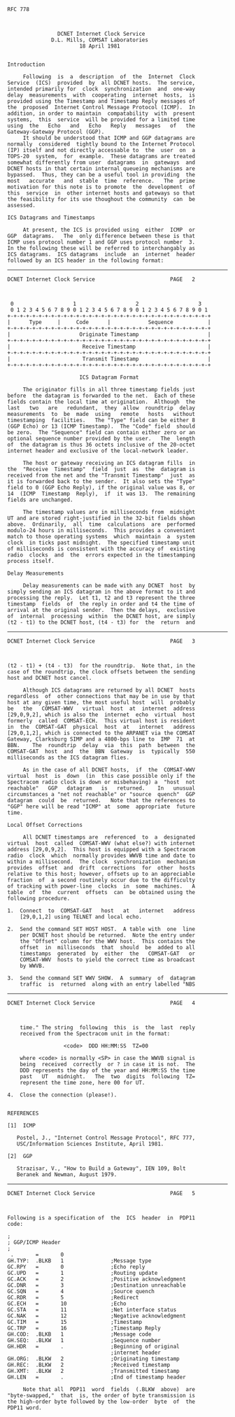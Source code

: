     RFC 778



                    DCNET Internet Clock Service
                  D.L. Mills, COMSAT Laboratories
                           18 April 1981


    Introduction

         Following  is  a  description  of  the  Internet  Clock
    Service  (ICS)  provided  by  all DCNET hosts.  The service,
    intended primarily for  clock  synchronization  and  one-way
    delay  measurements  with  cooperating  internet  hosts,  is
    provided using the Timestamp and Timestamp Reply messages of
    the  proposed  Internet Control Message Protocol (ICMP).  In
    addition, in order to maintain  compatability  with  present
    systems,  this  service  will be provided for a limited time
    using  the   Echo   and   Echo   Reply   messages   of   the
    Gateway-Gateway Protocol (GGP).
         It should be understood that ICMP and GGP datagrams are
    normally  considered  tightly bound to the Internet Protocol
    (IP) itself and not directly accessable to  the  user  on  a
    TOPS-20  system,  for  example.  These datagrams are treated
    somewhat differently from user  datagrams  in  gateways  and
    DCNET hosts in that certain internal queueing mechanisms are
    bypassed.  Thus, they can be a useful tool in providing  the
    most   accurate   and  stable  time  reference.   The  prime
    motivation for this note is to promote  the  development  of
    this  service  in  other internet hosts and gateways so that
    the feasibility for its use thoughout the community  can  be
    assessed.

    ICS Datagrams and Timestamps

         At present, the ICS is provided using  either  ICMP  or
    GGP  datagrams.   The  only difference between these is that
    ICMP uses protocol number 1 and GGP uses protocol number  3.
    In the following these will be referred to interchangably as
    ICS datagrams.  ICS datagrams  include  an  internet  header
    followed by an ICS header in the following format:

------------------------------------------------------------------------

``` newpage
DCNET Internet Clock Service                        PAGE   2



 0                   1                   2                   3
 0 1 2 3 4 5 6 7 8 9 0 1 2 3 4 5 6 7 8 9 0 1 2 3 4 5 6 7 8 9 0 1
+-+-+-+-+-+-+-+-+-+-+-+-+-+-+-+-+-+-+-+-+-+-+-+-+-+-+-+-+-+-+-+-+
|      Type     |     Code      |            Sequence           |
+-+-+-+-+-+-+-+-+-+-+-+-+-+-+-+-+-+-+-+-+-+-+-+-+-+-+-+-+-+-+-+-+
|                      Originate Timestamp                      |
+-+-+-+-+-+-+-+-+-+-+-+-+-+-+-+-+-+-+-+-+-+-+-+-+-+-+-+-+-+-+-+-+
|                       Receive Timestamp                       |
+-+-+-+-+-+-+-+-+-+-+-+-+-+-+-+-+-+-+-+-+-+-+-+-+-+-+-+-+-+-+-+-+
|                       Transmit Timestamp                      |
+-+-+-+-+-+-+-+-+-+-+-+-+-+-+-+-+-+-+-+-+-+-+-+-+-+-+-+-+-+-+-+-+

                       ICS Datagram Format

     The originator fills in all three timestamp fields just
before  the datagram is forwarded to the net.  Each of these
fields contain the local time at origination.  Although  the
last   two   are   redundant,  they  allow  roundtrip  delay
measurements  to  be  made  using   remote   hosts   without
timestamping  facilities.   The "Type" field can be either 8
(GGP Echo) or 13 (ICMP Timestamp).  The "Code" field  should
be zero.  The "Sequence" field can contain either zero or an
optional sequence number provided by the user.   The  length
of  the datagram is thus 36 octets inclusive of the 20-octet
internet header and exclusive of the local-network leader.

     The host or gateway receiving an ICS datagram fills  in
the  "Receive  Timestamp"  field  just  as  the  datagram is
received from the net and the "Transmit Timestamp"  just  as
it is forwarded back to the sender.  It also sets the "Type"
field to 0 (GGP Echo Reply), if the original value was 8, or
14  (ICMP  Timestamp  Reply),  if  it was 13.  The remaining
fields are unchanged.

     The timestamp values are in milliseconds from  midnight
UT and are stored right-justified in the 32-bit fields shown
above.  Ordinarily,  all  time  calculations  are  performed
modulo-24 hours in milliseconds.  This provides a convenient
match to those operating systems  which  maintain  a  system
clock  in ticks past midnight.  The specified timestamp unit
of milliseconds is consistent with the accuracy of  existing
radio  clocks  and  the  errors expected in the timestamping
process itself.

Delay Measurements

     Delay measurements can be made with any DCNET  host  by
simply sending an ICS datagram in the above format to it and
processing the reply.  Let t1, t2 and t3 represent the three
timestamp  fields  of  the reply in order and t4 the time of
arrival at the original sender.  Then the delays,  exclusive
of  internal  processing  within  the DCNET host, are simply
(t2 - t1) to the DCNET host, (t4 - t3) for  the  return  and
```

------------------------------------------------------------------------

``` newpage
DCNET Internet Clock Service                        PAGE   3



(t2 - t1) + (t4 - t3)  for the roundtrip.  Note that, in the
case of the roundtrip, the clock offsets between the sending
host and DCNET host cancel.

     Although ICS datagrams are returned by all DCNET  hosts
regardless  of  other connections that may be in use by that
host at any given time, the most useful host  will  probably
be   the   COMSAT-WWV   virtual  host  at  internet  address
[29,0,9,2], which is also the  internet  echo  virtual  host
formerly  called  COMSAT-ECH.  This virtual host is resident
in  the  COMSAT-GAT  physical  host  at   internet   address
[29,0,1,2], which is connected to the ARPANET via the COMSAT
Gateway, Clarksburg SIMP and a 4800-bps line to  IMP  71  at
BBN.    The  roundtrip  delay  via  this  path  between  the
COMSAT-GAT  host  and  the  BBN  Gateway  is  typically  550
milliseconds as the ICS datagram flies.

     As in the case of all DCNET hosts,  if  the  COMSAT-WWV
virtual  host  is  down  (in  this case possible only if the
Spectracom radio clock is down or misbehaving) a  "host  not
reachable"   GGP   datagram   is   returned.    In   unusual
circumstances a "net not reachable" or "source  quench"  GGP
datagram  could  be  returned.   Note that the references to
"GGP" here will be read "ICMP" at  some  appropriate  future
time.

Local Offset Corrections

     All DCNET timestamps are  referenced  to  a  designated
virtual  host  called  COMSAT-WWV (what else?) with internet
address [29,0,9,2].  This host is equipped with a Spectracom
radio  clock  which  normally provides WWVB time and date to
within a millisecond.  The clock  synchronization  mechanism
provides  offset  and  drift  corrections  for  other  hosts
relative to this host; however, offsets up to an appreciable
fraction  of  a second routinely occur due to the difficulty
of tracking with power-line  clocks  in  some  machines.   A
table  of  the  current  offsets  can  be obtained using the
following procedure.

1.  Connect  to  COMSAT-GAT   host   at   internet   address
    [29,0,1,2] using TELNET and local echo.

2.  Send the command SET HOST HOST.  A table with  one  line
    per DCNET host should be returned.  Note the entry under
    the "Offset" column for the WWV host.  This contains the
    offset  in  milliseconds  that  should  be  added to all
    timestamps  generated  by  either  the   COMSAT-GAT   or
    COMSAT-WWV  hosts to yield the correct time as broadcast
    by WWVB.

3.  Send the command SET WWV SHOW.  A  summary  of  datagram
    traffic  is  returned  along with an entry labelled "NBS
```

------------------------------------------------------------------------

``` newpage
DCNET Internet Clock Service                        PAGE   4



    time." The string  following  this  is  the  last  reply
    received from the Spectracom unit in the format:

                  <code>  DDD HH:MM:SS  TZ=00

    where <code> is normally <SP> in case the WWVB signal is
    being  received  correctly  or ? in case it is not.  The
    DDD represents the day of the year and HH:MM:SS the time
    past   UT   midnight.   The  two  digits  following  TZ=
    represent the time zone, here 00 for UT.

4.  Close the connection (please!).


REFERENCES

[1]  ICMP

   Postel, J., "Internet Control Message Protocol", RFC 777,
   USC/Information Sciences Institute, April 1981.

[2]  GGP

   Strazisar, V., "How to Build a Gateway", IEN 109, Bolt
   Beranek and Newman, August 1979.
```

------------------------------------------------------------------------

``` newpage
DCNET Internet Clock Service                        PAGE   5



Following is a specification of  the  ICS  header  in  PDP11
code:

;
; GGP/ICMP Header
;
 .       =       0
GH.TYP:  .BLKB   1               ;Message type
GC.RPY   =       0               ;Echo reply
GC.UPD   =       1               ;Routing update
GC.ACK   =       2               ;Positive acknowledgment
GC.DNR   =       3               ;Destination unreachable
GC.SQN   =       4               ;Source quench
GC.RDR   =       5               ;Redirect
GC.ECH   =       10              ;Echo
GC.STA   =       11              ;Net interface status
GC.NAK   =       12              ;Negative acknowledgment
GC.TIM   =       15              ;Timestamp
GC.TRP   =       16              ;Timestamp Reply
GH.COD:  .BLKB   1               ;Message code
GH.SEQ:  .BLKW   1               ;Sequence number
GH.HDR   =       .               ;Beginning of original
                                 ;internet header
GH.ORG:  .BLKW   2               ;Originating timestamp
GH.REC:  .BLKW   2               ;Received timestamp
GH.XMT:  .BLKW   2               ;Transmitted timestamp
GH.LEN   =       .               ;End of timestamp header

     Note that all  PDP11  word  fields  (.BLKW  above)  are
"byte-swapped,"  that  is, the order of byte transmission is
the high-order byte followed by the low-order  byte  of  the
PDP11 word.
```
